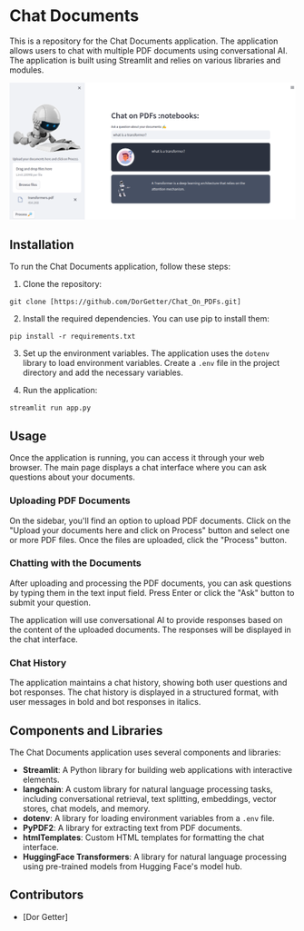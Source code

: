 # Chat Documents

This is a repository for the Chat Documents application. The application allows users to chat with multiple PDF documents using conversational AI. The application is built using Streamlit and relies on various libraries and modules.

![Image Description](./assets/UI.png)



## Installation

To run the Chat Documents application, follow these steps:

1. Clone the repository:

```
git clone [https://github.com/DorGetter/Chat_On_PDFs.git]
```

2. Install the required dependencies. You can use pip to install them:

```
pip install -r requirements.txt
```

3. Set up the environment variables. The application uses the `dotenv` library to load environment variables. Create a `.env` file in the project directory and add the necessary variables.

4. Run the application:

```
streamlit run app.py
```

## Usage

Once the application is running, you can access it through your web browser. The main page displays a chat interface where you can ask questions about your documents.

### Uploading PDF Documents

On the sidebar, you'll find an option to upload PDF documents. Click on the "Upload your documents here and click on Process" button and select one or more PDF files. Once the files are uploaded, click the "Process" button.

### Chatting with the Documents

After uploading and processing the PDF documents, you can ask questions by typing them in the text input field. Press Enter or click the "Ask" button to submit your question.

The application will use conversational AI to provide responses based on the content of the uploaded documents. The responses will be displayed in the chat interface.

### Chat History

The application maintains a chat history, showing both user questions and bot responses. The chat history is displayed in a structured format, with user messages in bold and bot responses in italics.

## Components and Libraries

The Chat Documents application uses several components and libraries:

- **Streamlit**: A Python library for building web applications with interactive elements.
- **langchain**: A custom library for natural language processing tasks, including conversational retrieval, text splitting, embeddings, vector stores, chat models, and memory.
- **dotenv**: A library for loading environment variables from a `.env` file.
- **PyPDF2**: A library for extracting text from PDF documents.
- **htmlTemplates**: Custom HTML templates for formatting the chat interface.
- **HuggingFace Transformers**: A library for natural language processing using pre-trained models from Hugging Face's model hub.

## Contributors

- [Dor Getter]
